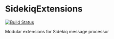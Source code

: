 # SidekiqExtensions

[![Build Status](https://secure.travis-ci.org/freewrite/sidekiq_extensions.png)](http://travis-ci.org/freewrite/sidekiq_extensions)

Modular extensions for Sidekiq message processor
